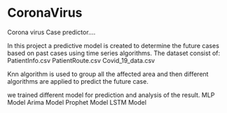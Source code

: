 # CoronaVirus

Corona virus Case predictor....

In this project a predictive model is created to determine the future cases based on past cases using time series algorithms.
The dataset consist of:
PatientInfo.csv
PatientRoute.csv
Covid_19_data.csv

Knn algorithm is used to group all the affected area and then different algorithms are applied to predict the future case.

we trained different model for prediction and analysis of the result.
MLP Model
Arima Model
Prophet Model
LSTM Model
